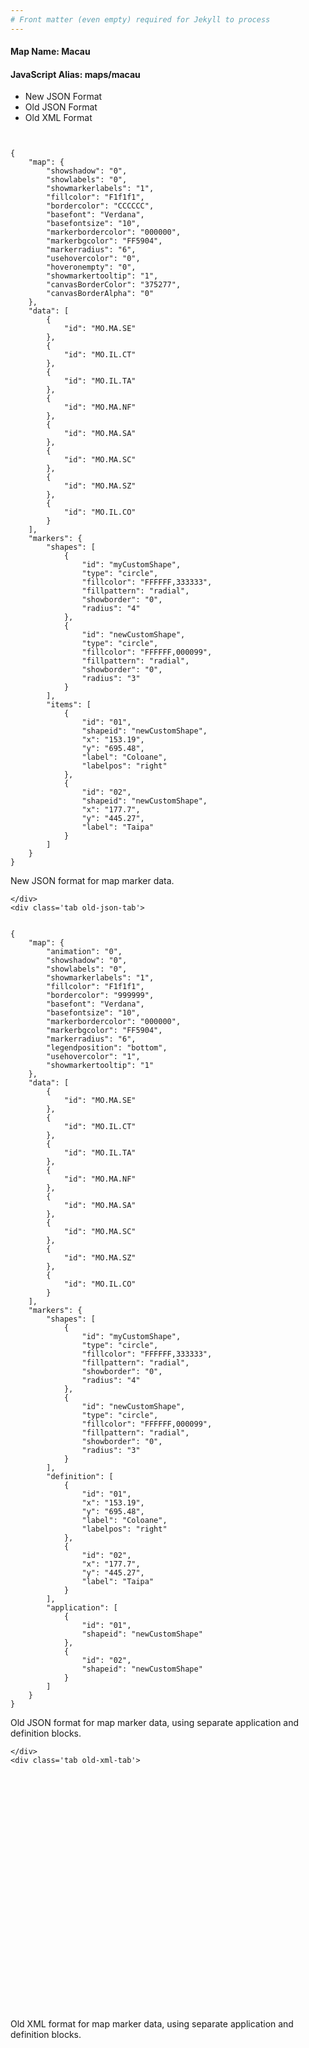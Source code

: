 ```yaml
---
# Front matter (even empty) required for Jekyll to process
---
```


#### Map Name: Macau

#### JavaScript Alias: maps/macau


<div class="code-wrapper">
<ul class='code-tabs'>
    <li class='active'>
        <a data-toggle='new-json'>New JSON Format</a>
    </li>
    <li>
        <a data-toggle='old-json'>Old JSON Format</a>
    </li>
    <li>
        <a data-toggle='old-xml'>Old XML Format</a>
    </li>
</ul>
<div class='tab-content'>
    <pre class='plain-code'></pre>
    <div class='tab new-json-tab active'>
<pre><code class="language-javascript">
{
    "map": {
        "showshadow": "0",
        "showlabels": "0",
        "showmarkerlabels": "1",
        "fillcolor": "F1f1f1",
        "bordercolor": "CCCCCC",
        "basefont": "Verdana",
        "basefontsize": "10",
        "markerbordercolor": "000000",
        "markerbgcolor": "FF5904",
        "markerradius": "6",
        "usehovercolor": "0",
        "hoveronempty": "0",
        "showmarkertooltip": "1",
        "canvasBorderColor": "375277",
        "canvasBorderAlpha": "0"
    },
    "data": [
        {
            "id": "MO.MA.SE"
        },
        {
            "id": "MO.IL.CT"
        },
        {
            "id": "MO.IL.TA"
        },
        {
            "id": "MO.MA.NF"
        },
        {
            "id": "MO.MA.SA"
        },
        {
            "id": "MO.MA.SC"
        },
        {
            "id": "MO.MA.SZ"
        },
        {
            "id": "MO.IL.CO"
        }
    ],
    "markers": {
        "shapes": [
            {
                "id": "myCustomShape",
                "type": "circle",
                "fillcolor": "FFFFFF,333333",
                "fillpattern": "radial",
                "showborder": "0",
                "radius": "4"
            },
            {
                "id": "newCustomShape",
                "type": "circle",
                "fillcolor": "FFFFFF,000099",
                "fillpattern": "radial",
                "showborder": "0",
                "radius": "3"
            }
        ],
        "items": [
            {
                "id": "01",
                "shapeid": "newCustomShape",
                "x": "153.19",
                "y": "695.48",
                "label": "Coloane",
                "labelpos": "right"
            },
            {
                "id": "02",
                "shapeid": "newCustomShape",
                "x": "177.7",
                "y": "445.27",
                "label": "Taipa"
            }
        ]
    }
}
</code></pre>


<p class='text-success'>New JSON format for map marker data.</p>

    </div>
    <div class='tab old-json-tab'>
<pre><code class="language-javascript">
{
    "map": {
        "animation": "0",
        "showshadow": "0",
        "showlabels": "0",
        "showmarkerlabels": "1",
        "fillcolor": "F1f1f1",
        "bordercolor": "999999",
        "basefont": "Verdana",
        "basefontsize": "10",
        "markerbordercolor": "000000",
        "markerbgcolor": "FF5904",
        "markerradius": "6",
        "legendposition": "bottom",
        "usehovercolor": "1",
        "showmarkertooltip": "1"
    },
    "data": [
        {
            "id": "MO.MA.SE"
        },
        {
            "id": "MO.IL.CT"
        },
        {
            "id": "MO.IL.TA"
        },
        {
            "id": "MO.MA.NF"
        },
        {
            "id": "MO.MA.SA"
        },
        {
            "id": "MO.MA.SC"
        },
        {
            "id": "MO.MA.SZ"
        },
        {
            "id": "MO.IL.CO"
        }
    ],
    "markers": {
        "shapes": [
            {
                "id": "myCustomShape",
                "type": "circle",
                "fillcolor": "FFFFFF,333333",
                "fillpattern": "radial",
                "showborder": "0",
                "radius": "4"
            },
            {
                "id": "newCustomShape",
                "type": "circle",
                "fillcolor": "FFFFFF,000099",
                "fillpattern": "radial",
                "showborder": "0",
                "radius": "3"
            }
        ],
        "definition": [
            {
                "id": "01",
                "x": "153.19",
                "y": "695.48",
                "label": "Coloane",
                "labelpos": "right"
            },
            {
                "id": "02",
                "x": "177.7",
                "y": "445.27",
                "label": "Taipa"
            }
        ],
        "application": [
            {
                "id": "01",
                "shapeid": "newCustomShape"
            },
            {
                "id": "02",
                "shapeid": "newCustomShape"
            }
        ]
    }
}
</code></pre>


<p class='text-success'>Old JSON format for map marker data, using separate application and definition blocks.</p>

    </div>
    <div class='tab old-xml-tab'>
<pre><code class="language-html">
<map animation='0' showShadow='0' showLabels='0' showMarkerLabels='1' fillColor='F1f1f1' borderColor='999999' baseFont='Verdana' baseFontSize='10' markerBorderColor='000000' markerBgColor='FF5904' markerRadius='6' legendPosition='bottom' useHoverColor='1' showMarkerToolTip='1'  >
	<data>
		<entity id='MO.MA.SE'  />
		<entity id='MO.IL.CT'  />
		<entity id='MO.IL.TA'  />
		<entity id='MO.MA.NF'  />
		<entity id='MO.MA.SA'  />
		<entity id='MO.MA.SC'  />
		<entity id='MO.MA.SZ'  />
		<entity id='MO.IL.CO'  />
	</data>
	<markers>
	   <shapes>
	 	     <shape id='myCustomShape' type='circle' fillColor='FFFFFF,333333'  fillPattern='radial' showborder='0' radius='4'/>
			 <shape id='newCustomShape' type='circle' fillColor='FFFFFF,000099'  fillPattern='radial' showborder='0' radius='3'/>
		</shapes>
		<definition>
			<marker id='01' x='153.19' y='695.48' label='Coloane' labelPos='right' />
			<marker id='02' x='177.7' y='445.27' label='Taipa'  />
		</definition>
		<application>
			<marker id='01' shapeId='newCustomShape'  />
			<marker id='02' shapeId='newCustomShape'  />
		</application>
	</markers>
</map>
</code></pre>

<p class='text-success'>Old XML format for map marker data, using separate application and definition blocks.</p>

</div>
</div>
</div>
